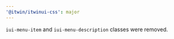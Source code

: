 ```yaml
---
'@itwin/itwinui-css': major
---
```


`iui-menu-item` and `iui-menu-description` classes were removed.
